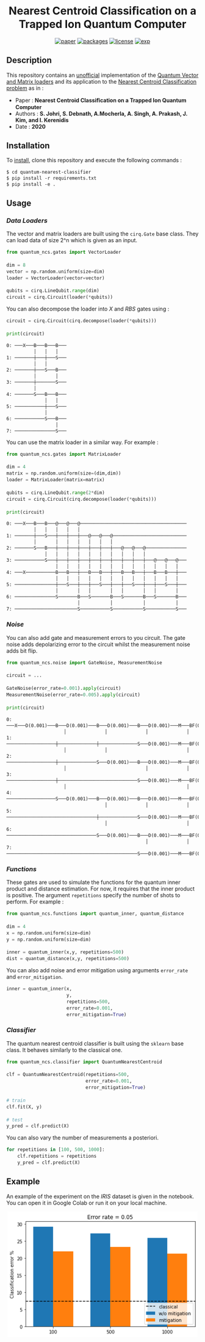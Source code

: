 <h1 align="center" style="margin-top: 0px;"> <b>Nearest Centroid Classiﬁcation on a Trapped Ion Quantum Computer</b></h1>
<div align="center" >

[![paper](https://img.shields.io/static/v1.svg?label=Paper&message=arXiv:2012.04145&color=b31b1b)](https://arxiv.org/abs/2012.04145)
[![packages](https://img.shields.io/static/v1.svg?label=Made%20with&message=Cirq&color=fbc43b)](https://quantumai.google/cirq)
[![license](https://img.shields.io/static/v1.svg?label=License&message=GPL%20v3.0&color=green)](https://www.gnu.org/licenses/gpl-3.0.html)
[![exp](https://colab.research.google.com/assets/colab-badge.svg)](https://colab.research.google.com/github/qdevpsi3/quantum-nearest-classifier/blob/main/notebooks/experiment.ipynb)
</div>

## **Description**
This repository contains an <ins>unofficial</ins> implementation of the <ins>Quantum Vector and Matrix loaders</ins> and its application to the <ins>Nearest Centroid Classification problem</ins> as in :

- Paper : **Nearest Centroid Classiﬁcation on a Trapped Ion Quantum Computer**
- Authors : **S. Johri, S. Debnath, A.Mocherla, A. Singh, A. Prakash, J. Kim, and I. Kerenidis**
- Date : **2020**

## **Installation**
To <ins>install</ins>, clone this repository and execute the following commands :

```
$ cd quantum-nearest-classifier
$ pip install -r requirements.txt
$ pip install -e .
```

## **Usage**

### *Data Loaders*
The vector and matrix loaders are built using the `cirq.Gate` base class. They can load data of size 2^n which is given as an input. 

```python
from quantum_ncs.gates import VectorLoader

dim = 8
vector = np.random.uniform(size=dim)
loader = VectorLoader(vector=vector)

qubits = cirq.LineQubit.range(dim)
circuit = cirq.Circuit(loader(*qubits))
```
You can also decompose the loader into *X* and *RBS* gates using : 
```python
circuit = cirq.Circuit(cirq.decompose(loader(*qubits)))

print(circuit)
```
```
0: ───X───B───B───B───
          │   │   │
1: ───────┼───┼───S───
          │   │
2: ───────┼───S───B───
          │       │
3: ───────┼───────S───
          │
4: ───────S───B───B───
              │   │
5: ───────────┼───S───
              │
6: ───────────S───B───
                  │
7: ───────────────S───
```

You can use the matrix loader in a similar way. For example :
```python
from quantum_ncs.gates import MatrixLoader

dim = 4
matrix = np.random.uniform(size=(dim,dim))
loader = MatrixLoader(matrix=matrix)

qubits = cirq.LineQubit.range(2*dim)
circuit = cirq.Circuit(cirq.decompose(loader(*qubits)))

print(circuit)
```
```
0: ───X───B───B───@───@───@───────────────────────────────────────
          │   │   │   │   │
1: ───────┼───S───┼───┼───┼───@───@───@───────────────────────────
          │       │   │   │   │   │   │
2: ───────S───B───┼───┼───┼───┼───┼───┼───@───@───@───────────────
              │   │   │   │   │   │   │   │   │   │
3: ───────────S───┼───┼───┼───┼───┼───┼───┼───┼───┼───@───@───@───
                  │   │   │   │   │   │   │   │   │   │   │   │
4: ───X───────────B───B───┼───B───B───┼───B───B───┼───B───B───┼───
                  │   │   │   │   │   │   │   │   │   │   │   │
5: ───────────────┼───S───┼───┼───S───┼───┼───S───┼───┼───S───┼───
                  │       │   │       │   │       │   │       │
6: ───────────────S───────B───S───────B───S───────B───S───────B───
                          │           │           │           │
7: ───────────────────────S───────────S───────────S───────────S───
```
### *Noise*
You can also add gate and measurement errors to you circuit. The gate noise adds depolarizing error to the circuit whilst the measurement noise adds bit flip.
```python
from quantum_ncs.noise import GateNoise, MeasurementNoise

circuit = ...

GateNoise(error_rate=0.001).apply(circuit)
MeasurementNoise(error_rate=0.005).apply(circuit)

print(circuit)
```
```
0: ───X───D(0.001)───B───D(0.001)───B───D(0.001)───B───D(0.001)───M───BF(0.005)───
                     │              │              │              │
1: ──────────────────┼──────────────┼──────────────S───D(0.001)───M───BF(0.005)───
                     │              │                             │
2: ──────────────────┼──────────────S───D(0.001)───B───D(0.001)───M───BF(0.005)───
                     │                             │              │
3: ──────────────────┼─────────────────────────────S───D(0.001)───M───BF(0.005)───
                     │                                            │
4: ──────────────────S───D(0.001)───B───D(0.001)───B───D(0.001)───M───BF(0.005)───
                                    │              │              │
5: ─────────────────────────────────┼──────────────S───D(0.001)───M───BF(0.005)───
                                    │                             │
6: ─────────────────────────────────S───D(0.001)───B───D(0.001)───M───BF(0.005)───
                                                   │              │
7: ────────────────────────────────────────────────S───D(0.001)───M───BF(0.005)───
```
### *Functions*
These gates are used to simulate the functions for the quantum inner product and distance estimation. For now, it requires that the inner product is positive. The argument `repetitions` specify the number of shots to perform. For example :
```python
from quantum_ncs.functions import quantum_inner, quantum_distance

dim = 4
x = np.random.uniform(size=dim)
y = np.random.uniform(size=dim)

inner = quantum_inner(x,y, repetitions=500)
dist = quantum_distance(x,y, repetitions=500)
```
You can also add noise and error mitigation using arguments `error_rate` and `error_mitigation`.
```python
inner = quantum_inner(x,
                      y,
                      repetitions=500,
                      error_rate=0.001,
                      error_mitigation=True)
```

### *Classifier*
The quantum nearest centroid classifier is built using the `sklearn` base class. It behaves similarly to the classical one.


```python
from quantum_ncs.classifier import QuantumNearestCentroid

clf = QuantumNearestCentroid(repetitions=500,
                             error_rate=0.001,
                             error_mitigation=True)

# train
clf.fit(X, y)

# test
y_pred = clf.predict(X)
```

You can also vary the number of measurements a posteriori.
```python
for repetitions in [100, 500, 1000]:
    clf.repetitions = repetitions
    y_pred = clf.predict(X)
```

## **Example**
An example of the experiment on the *IRIS* dataset is given in the notebook. You can open it in Google Colab or run it on your local machine. 

<p align="center">
<img src="./noteboosk/../notebooks/iris.png" width="500">
</p>

